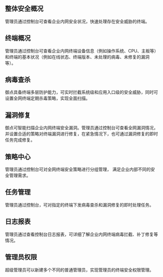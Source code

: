 ## 整体安全概况
管理员通过控制台可查看企业内网安全状况，快速处理存在安全威胁的终端。

## 终端概况
管理员通过控制台可查看企业内网终端设备信息（例如操作系统、CPU、主板等）和终端的基本状况（例如在线状态、终端版本、未处理的病毒、未修复的漏洞等）。

## 病毒查杀
御点具备终端多层防护能力，可实时拦截系统级和应用入口级的安全威胁，同时可设置全网终端定期杀毒策略，实现全面扫描。

## 漏洞修复
御点可智能扫描企业内网终端安全漏洞。管理员通过控制台可查看全网漏洞情况，并设置合适的策略对终端漏洞进行修复，在紧急情况下，也可通过漏洞修复的即时任务完成修复。

## 策略中心
管理员通过控制台可对全网终端安全策略进行分组管理， 满足企业内部不同的安全管理需求。

## 任务管理
管理员通过控制台，可对指定的终端下发病毒查杀和漏洞修复的即时处理任务。

## 日志报表
管理员通过查看控制台日志报表，可详细了解企业内网终端病毒拦截、补丁修复等情况。

## 管理员权限
超级管理员可以新建多个不同的普通管理员，实现管理员的终端安全权限管理。